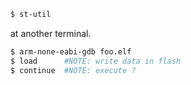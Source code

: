 

```sh
$ st-util
```

at another terminal.

```sh
$ arm-none-eabi-gdb foo.elf
$ load      #NOTE: write data in flash
$ continue  #NOTE: execute ?
```



